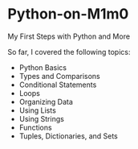 # Python-on-M1m0
My First Steps with Python and More

So far, I covered the following topics:

- Python Basics
- Types and Comparisons
- Conditional Statements
- Loops
- Organizing Data
- Using Lists
- Using Strings
- Functions
- Tuples, Dictionaries, and Sets
